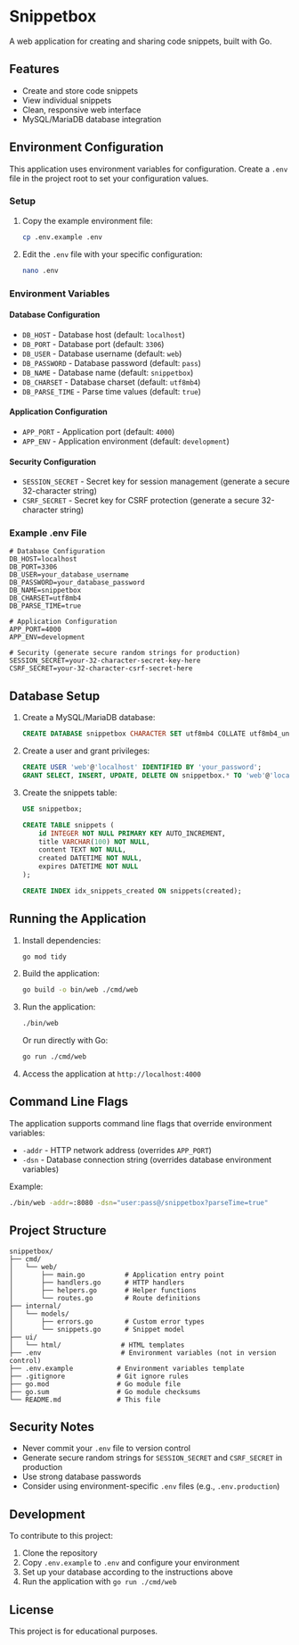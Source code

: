 # Snippetbox

A web application for creating and sharing code snippets, built with Go.

## Features

- Create and store code snippets
- View individual snippets
- Clean, responsive web interface
- MySQL/MariaDB database integration

## Environment Configuration

This application uses environment variables for configuration. Create a `.env` file in the project root to set your configuration values.

### Setup

1. Copy the example environment file:
   ```bash
   cp .env.example .env
   ```

2. Edit the `.env` file with your specific configuration:
   ```bash
   nano .env
   ```

### Environment Variables

#### Database Configuration
- `DB_HOST` - Database host (default: `localhost`)
- `DB_PORT` - Database port (default: `3306`)
- `DB_USER` - Database username (default: `web`)
- `DB_PASSWORD` - Database password (default: `pass`)
- `DB_NAME` - Database name (default: `snippetbox`)
- `DB_CHARSET` - Database charset (default: `utf8mb4`)
- `DB_PARSE_TIME` - Parse time values (default: `true`)

#### Application Configuration
- `APP_PORT` - Application port (default: `4000`)
- `APP_ENV` - Application environment (default: `development`)

#### Security Configuration
- `SESSION_SECRET` - Secret key for session management (generate a secure 32-character string)
- `CSRF_SECRET` - Secret key for CSRF protection (generate a secure 32-character string)

### Example .env File

```env
# Database Configuration
DB_HOST=localhost
DB_PORT=3306
DB_USER=your_database_username
DB_PASSWORD=your_database_password
DB_NAME=snippetbox
DB_CHARSET=utf8mb4
DB_PARSE_TIME=true

# Application Configuration
APP_PORT=4000
APP_ENV=development

# Security (generate secure random strings for production)
SESSION_SECRET=your-32-character-secret-key-here
CSRF_SECRET=your-32-character-csrf-secret-here
```

## Database Setup

1. Create a MySQL/MariaDB database:
   ```sql
   CREATE DATABASE snippetbox CHARACTER SET utf8mb4 COLLATE utf8mb4_unicode_ci;
   ```

2. Create a user and grant privileges:
   ```sql
   CREATE USER 'web'@'localhost' IDENTIFIED BY 'your_password';
   GRANT SELECT, INSERT, UPDATE, DELETE ON snippetbox.* TO 'web'@'localhost';
   ```

3. Create the snippets table:
   ```sql
   USE snippetbox;
   
   CREATE TABLE snippets (
       id INTEGER NOT NULL PRIMARY KEY AUTO_INCREMENT,
       title VARCHAR(100) NOT NULL,
       content TEXT NOT NULL,
       created DATETIME NOT NULL,
       expires DATETIME NOT NULL
   );
   
   CREATE INDEX idx_snippets_created ON snippets(created);
   ```

## Running the Application

1. Install dependencies:
   ```bash
   go mod tidy
   ```

2. Build the application:
   ```bash
   go build -o bin/web ./cmd/web
   ```

3. Run the application:
   ```bash
   ./bin/web
   ```

   Or run directly with Go:
   ```bash
   go run ./cmd/web
   ```

4. Access the application at `http://localhost:4000`

## Command Line Flags

The application supports command line flags that override environment variables:

- `-addr` - HTTP network address (overrides `APP_PORT`)
- `-dsn` - Database connection string (overrides database environment variables)

Example:
```bash
./bin/web -addr=:8080 -dsn="user:pass@/snippetbox?parseTime=true"
```

## Project Structure

```
snippetbox/
├── cmd/
│   └── web/
│       ├── main.go          # Application entry point
│       ├── handlers.go      # HTTP handlers
│       ├── helpers.go       # Helper functions
│       └── routes.go        # Route definitions
├── internal/
│   └── models/
│       ├── errors.go        # Custom error types
│       └── snippets.go      # Snippet model
├── ui/
│   └── html/               # HTML templates
├── .env                    # Environment variables (not in version control)
├── .env.example           # Environment variables template
├── .gitignore             # Git ignore rules
├── go.mod                 # Go module file
├── go.sum                 # Go module checksums
└── README.md              # This file
```

## Security Notes

- Never commit your `.env` file to version control
- Generate secure random strings for `SESSION_SECRET` and `CSRF_SECRET` in production
- Use strong database passwords
- Consider using environment-specific `.env` files (e.g., `.env.production`)

## Development

To contribute to this project:

1. Clone the repository
2. Copy `.env.example` to `.env` and configure your environment
3. Set up your database according to the instructions above
4. Run the application with `go run ./cmd/web`

## License

This project is for educational purposes.